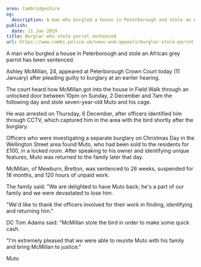 ```yaml
area: Cambridgeshire
og:
  description: A man who burgled a house in Peterborough and stole an African grey parrot has been sentenced.
publish:
  date: 11 Jan 2019
title: Burglar who stole parrot sentenced
url: https://www.cambs.police.uk/news-and-appeals/burglar-stole-parrot-sentenced
```

A man who burgled a house in Peterborough and stole an African grey parrot has been sentenced.

Ashley McMillan, 24, appeared at Peterborough Crown Court today (11 January) after pleading guilty to burglary at an earlier hearing.

The court heard how McMillan got into the house in Field Walk through an unlocked door between 10pm on Sunday, 2 December and 7am the following day and stole seven-year-old Muto and his cage.

He was arrested on Thursday, 6 December, after officers identified him through CCTV, which captured him in the area with the bird shortly after the burglary.

Officers who were investigating a separate burglary on Christmas Day in the Wellington Street area found Muto, who had been sold to the residents for £100, in a locked room. After speaking to his owner and identifying unique features, Muto was returned to the family later that day.

McMillan, of Mewburn, Bretton, was sentenced to 26 weeks, suspended for 18 months, and 120 hours of unpaid work.

The family said: "We are delighted to have Muto back; he's a part of our family and we were devastated to lose him.

"We'd like to thank the officers involved for their work in finding, identifying and returning him."

DC Tom Adams said: "McMillan stole the bird in order to make some quick cash.

"I'm extremely pleased that we were able to reunite Muto with his family and bring McMillan to justice."

Muto
